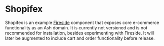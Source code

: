 # Shopifex

Shopifex is an example [Fireside](https://github.com/ibarakaiev/fireside)
component that exposes core e-commerce functionality as an Ash domain.
It is currently not versioned and is not recommended for installation, besides
experimenting with Fireside. It will later be augmented to include cart and
order functionality before release.

